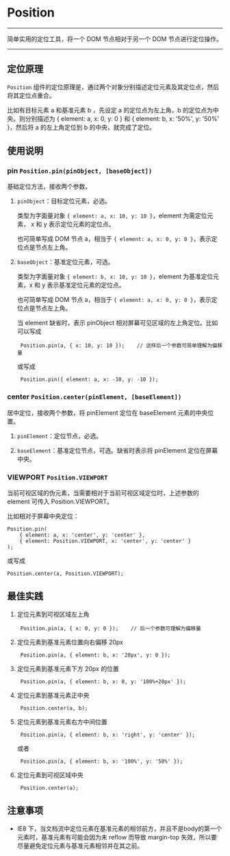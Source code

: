 # Position

---

简单实用的定位工具，将一个 DOM 节点相对于另一个 DOM 节点进行定位操作。

---

## 定位原理

`Position` 组件的定位原理是，通过两个对象分别描述定位元素及其定位点，然后将其定位点重合。

比如有目标元素 a 和基准元素 b ，先设定 a 的定位点为左上角，b 的定位点为中央。则分别描述为 { element: a, x: 0, y: 0 } 和 { element: b, x: '50%', y: '50%' }，然后将 a 的左上角定位到 b 的中央，就完成了定位。


## 使用说明

### pin `Position.pin(pinObject, [baseObject])`

基础定位方法，接收两个参数。

1. `pinObject`：目标定位元素，必选。

    类型为字面量对象 `{ element: a, x: 10, y: 10 }`，element 为需定位元素， x 和 y 表示定位元素的定位点。
    
    也可简单写成 DOM 节点 a，相当于 `{ element: a, x: 0, y: 0 }`，表示定位点是节点左上角。
    
2. `baseObject`：基准定位元素，可选。

    类型为字面量对象 `{ element: b, x: 10, y: 10 }`，element 为基准定位元素，x 和 y 表示基准定位元素的定位点。
    
    也可简单写成 DOM 节点 a，相当于 `{ element: a, x: 0, y: 0 }`，表示定位点是节点左上角。
    
    当 element 缺省时，表示 pinObject 相对屏幕可见区域的左上角定位。比如可以写成
        
        Position.pin(a, { x: 10, y: 10 });    // 这样后一个参数可简单理解为偏移量
        
    或写成
        
        Position.pin({ element: a, x: -10, y: -10 });


### center `Position.center(pinElement, [baseElement])`

居中定位，接收两个参数，将 pinElement 定位在 baseElement 元素的中央位置。

1. `pinElement`：定位节点，必选。

2. `baseElement`：基准定位节点，可选。缺省时表示将 pinElement 定位在屏幕中央。


### VIEWPORT `Position.VIEWPORT`

当前可视区域的伪元素，当需要相对于当前可视区域定位时，上述参数的 element 可传入 Position.VIEWPORT。

比如相对于屏幕中央定位：

    Position.pin(
        { element: a, x: 'center', y: 'center' }, 
        { element: Position.VIEWPORT, x: 'center', y: 'center' }
    );

或写成

    Position.center(a, Position.VIEWPORT);


## 最佳实践

1. 定位元素到可视区域左上角

        Position.pin(a, { x: 0, y: 0 });    // 后一个参数可理解为偏移量

2. 定位元素到基准元素位置向右偏移 20px
    
        Position.pin(a, { element: b, x: '20px', y: 0 });

3. 定位元素到基准元素下方 20px 的位置
    
        Position.pin(a, { element: b, x: 0, y: '100%+20px' });

4. 定位元素到基准元素正中央

        Position.center(a, b);
    
5. 定位元素到基准元素右方中间位置
    
        Position.pin(a, { element: b, x: 'right', y: 'center' });
    
    或者
    
        Position.pin(a, { element: b, x: '100%', y: '50%' });

6. 定位元素到可视区域中央

        Position.center(a);


## 注意事项

 - IE8 下，当文档流中定位元素在基准元素的相邻前方，并且不是body的第一个元素时，基准元素有可能会因为未 reflow 而导致 margin-top 失效，所以要尽量避免定位元素与基准元素相邻并在其之前。

